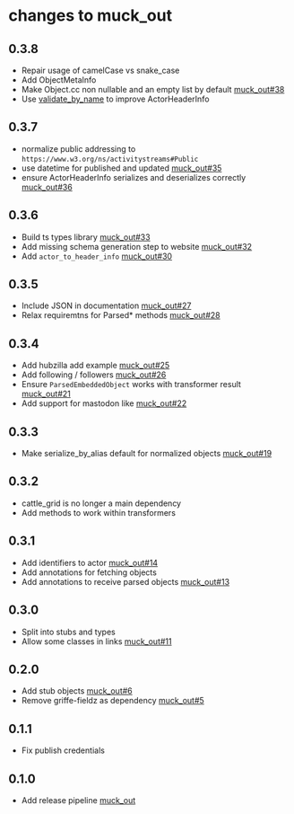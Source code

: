 # changes to muck_out

## 0.3.8

- Repair usage of camelCase vs snake_case
- Add ObjectMetaInfo
- Make Object.cc non nullable and an empty list by default [muck_out#38](https://codeberg.org/bovine/muck_out/issues/38)
- Use [validate_by_name](https://docs.pydantic.dev/latest/concepts/alias/#configdict-settings) to improve ActorHeaderInfo

## 0.3.7

- normalize public addressing to `https://www.w3.org/ns/activitystreams#Public`
- use datetime for published and updated [muck_out#35](https://codeberg.org/bovine/muck_out/issues/35)
- ensure ActorHeaderInfo serializes and deserializes correctly [muck_out#36](https://codeberg.org/bovine/muck_out/issues/36)

## 0.3.6

- Build ts types library [muck_out#33](https://codeberg.org/bovine/muck_out/issues/33)
- Add missing schema generation step to website [muck_out#32](https://codeberg.org/bovine/muck_out/issues/32)
- Add `actor_to_header_info` [muck_out#30](https://codeberg.org/bovine/muck_out/issues/30)

## 0.3.5

- Include JSON in documentation [muck_out#27](https://codeberg.org/bovine/muck_out/issues/27)
- Relax requiremtns for Parsed* methods [muck_out#28](https://codeberg.org/bovine/muck_out/issues/28)

## 0.3.4

- Add hubzilla add example [muck_out#25](https://codeberg.org/bovine/muck_out/issues/25)
- Add following / followers [muck_out#26](https://codeberg.org/bovine/muck_out/issues/26)
- Ensure `ParsedEmbeddedObject` works with transformer result [muck_out#21](https://codeberg.org/bovine/muck_out/issues/21)
- Add support for mastodon like [muck_out#22](https://codeberg.org/bovine/muck_out/issues/22)

## 0.3.3

- Make serialize_by_alias default for normalized objects [muck_out#19](https://codeberg.org/bovine/muck_out/issues/19)

## 0.3.2

- cattle_grid is no longer a main dependency
- Add methods to work within transformers

## 0.3.1

- Add identifiers to actor [muck_out#14](https://codeberg.org/bovine/muck_out/issues/14)
- Add annotations for fetching objects
- Add annotations to receive parsed objects [muck_out#13](https://codeberg.org/bovine/muck_out/issues/13)

## 0.3.0

- Split into stubs and types
- Allow some classes in links [muck_out#11](https://codeberg.org/bovine/muck_out/issues/11)

## 0.2.0

- Add stub objects [muck_out#6](https://codeberg.org/bovine/muck_out/issues/6)
- Remove griffe-fieldz as dependency [muck_out#5](https://codeberg.org/bovine/muck_out/issues/5)

## 0.1.1

- Fix publish credentials

## 0.1.0

- Add release pipeline [muck_out](https://codeberg.org/bovine/muck_out/issues/2)
